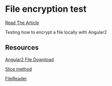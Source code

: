 # File encryption test
[Read The Article](https://gerge.ly/2017/05/29/encrypt-files-with-angular2/)

Testing how to encrypt a file locally with Angular2


## Resources
[Angular2 File Download](https://stackoverflow.com/questions/43201996/angular-2-csv-file-download)

[Slice method](https://www.w3.org/TR/file-upload/#slice-method-algo)

[FileReader](https://stackoverflow.com/questions/30830268/how-to-make-filereader-work-with-angular2)
